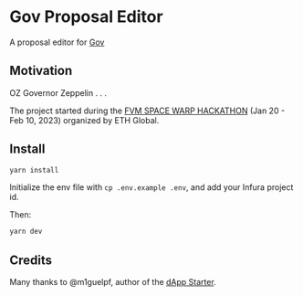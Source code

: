 # Gov Proposal Editor

A proposal editor for [Gov](https://github.com/w3hc/gov)

## Motivation

OZ Governor Zeppelin . . .

The project started during the [FVM SPACE WARP HACKATHON](https://ethglobal.com/events/spacewarp) (Jan 20 - Feb 10, 2023) organized by ETH Global. 

## Install 

```sh
yarn install
```

Initialize the env file with `cp .env.example .env`, and add your Infura project id. 

Then:

```sh
yarn dev
```

## Credits

Many thanks to @m1guelpf, author of the [dApp Starter](https://github.com/m1guelpf/dapp-starter).